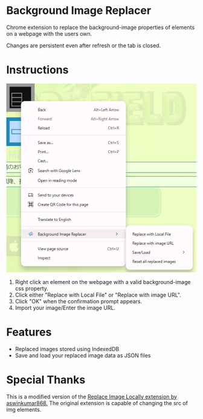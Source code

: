 # Background Image Replacer

Chrome extension to replace the background-image properties of elements on a webpage with the users own. 

Changes are persistent even after refresh or the tab is closed.

# Instructions
![Example Image](images/example_image.jpg)
1. Right click an element on the webpage with a valid background-image css property.
2. Click either "Replace with Local File" or "Replace with image URL".
3. Click "OK" when the confirmation prompt appears.
4. Import your image/Enter the image URL.

# Features
* Replaced images stored using IndexedDB
* Save and load your replaced image data as JSON files

# Special Thanks
This is a modified version of the <a href="https://github.com/aswinkumar863/replace-image-chrome">Replace Image Locally extension by aswinkumar868.</a> The original extension is capable of changing the src of img elements.